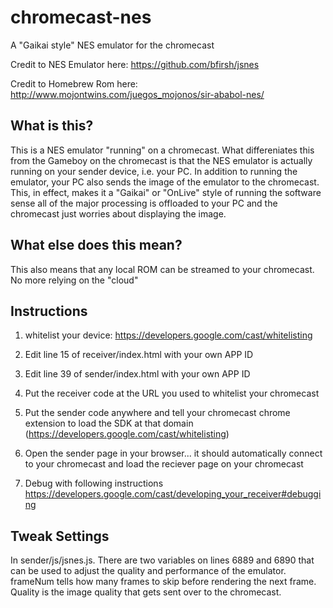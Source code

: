 chromecast-nes
==============

A "Gaikai style" NES emulator for the chromecast<br>

Credit to NES Emulator here: https://github.com/bfirsh/jsnes

Credit to Homebrew Rom here: http://www.mojontwins.com/juegos_mojonos/sir-ababol-nes/

What is this?
--------------
This is a NES emulator "running" on a chromecast. What differeniates this from the Gameboy on the chromecast is that the NES emulator is
actually running on your sender device, i.e. your PC. In addition to running the emulator, your PC also sends the image of the emulator to the chromecast.
This, in effect, makes it a "Gaikai" or "OnLive" style of running the software sense all of the major processing is offloaded to your PC and the chromecast
just worries about displaying the image. 

What else does this mean?
--------------
This also means that any local ROM can be streamed to your chromecast. No more relying on the "cloud" 

Instructions
--------------
1) whitelist your device: https://developers.google.com/cast/whitelisting

2) Edit line 15 of receiver/index.html with your own APP ID

3) Edit line 39 of sender/index.html with your own APP ID

4) Put the receiver code at the URL you used to whitelist your chromecast

5) Put the sender code anywhere and tell your chromecast chrome extension to load the SDK at that domain (https://developers.google.com/cast/whitelisting)

6) Open the sender page in your browser... it should automatically connect to your chromecast and load the reciever page on your chromecast

7) Debug with following instructions https://developers.google.com/cast/developing_your_receiver#debugging

Tweak Settings
--------------
In sender/js/jsnes.js. There are two variables on lines 6889 and 6890 that can be used to adjust the quality and performance of the emulator.
frameNum tells how many frames to skip before rendering the next frame. Quality is the image quality that gets sent over to the chromecast.
